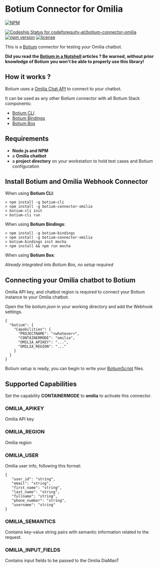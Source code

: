 # Botium Connector for Omilia 

[![NPM](https://nodei.co/npm/botium-connector-omilia.png?downloads=true&downloadRank=true&stars=true)](https://nodei.co/npm/botium-connector-omilia/)

[![Codeship Status for codeforequity-at/botium-connector-omilia](https://app.codeship.com/projects/913b9260-f570-0136-2f32-1e71af04627f/status?branch=master)](https://app.codeship.com/projects/320855)
[![npm version](https://badge.fury.io/js/botium-connector-omilia.svg)](https://badge.fury.io/js/botium-connector-omilia)
[![license](https://img.shields.io/github/license/mashape/apistatus.svg)]()

This is a [Botium](https://github.com/codeforequity-at/botium-core) connector for testing your Omilia chatbot.

__Did you read the [Botium in a Nutshell](https://medium.com/@floriantreml/botium-in-a-nutshell-part-1-overview-f8d0ceaf8fb4) articles ? Be warned, without prior knowledge of Botium you won't be able to properly use this library!__

## How it works ?
Botium uses a [Omilia Chat API](https://learn.ocp.ai/guides/chat-api-rest-api) to connect to your chatbot.

It can be used as any other Botium connector with all Botium Stack components:
* [Botium CLI](https://github.com/codeforequity-at/botium-cli/)
* [Botium Bindings](https://github.com/codeforequity-at/botium-bindings/)
* [Botium Box](https://www.botium.at)

## Requirements

* __Node.js and NPM__
* a __Omilia chatbot__
* a __project directory__ on your workstation to hold test cases and Botium configuration

## Install Botium and Omilia Webhook Connector

When using __Botium CLI__:

```
> npm install -g botium-cli
> npm install -g botium-connector-omilia
> botium-cli init
> botium-cli run
```

When using __Botium Bindings__:

```
> npm install -g botium-bindings
> npm install -g botium-connector-omilia
> botium-bindings init mocha
> npm install && npm run mocha
```

When using __Botium Box__:

_Already integrated into Botium Box, no setup required_

## Connecting your Omilia chatbot to Botium

Omilia API key, and chatbot region is required to connect your Botium instance to your Omilia chatbot.

Open the file _botium.json_ in your working directory and add the Webhook settings.

```
{
  "botium": {
    "Capabilities": {
      "PROJECTNAME": "<whatever>",
      "CONTAINERMODE": "omilia",
      "OMILIA_APIKEY": "...",
      "OMILIA_REGION": "..."
    }
  }
}
```
Botium setup is ready, you can begin to write your [BotiumScript](https://github.com/codeforequity-at/botium-core/wiki/Botium-Scripting) files.

## Supported Capabilities

Set the capability __CONTAINERMODE__ to __omilia__ to activate this connector.

### OMILIA_APIKEY
Omilia API key

### OMILIA_REGION
Omilia region

### OMILIA_USER
Omilia user info, following this format:
```
{
   "user_id": "string",
   "email": "string",
   "first_name": "string",
   "last_name": "string",
   "fullname": "string",
   "phone_number": "string",
   "username": "string"
}
```

### OMILIA_SEMANTICS
Contains key-value string pairs with semantic information related to the request.

### OMILIA_INPUT_FIELDS
Contains input fields to be passed to the Omilia DiaManT
